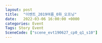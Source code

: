 ```yaml
---
layout: post
title:  "이벤트_2019여름_0화_오프닝"
date:   2022-03-06 16:00:00 +0000
categories: Event
Tags: Story Event
SceneCode: ["scene_evt190627_cp0_q1_s10"]
---
```

